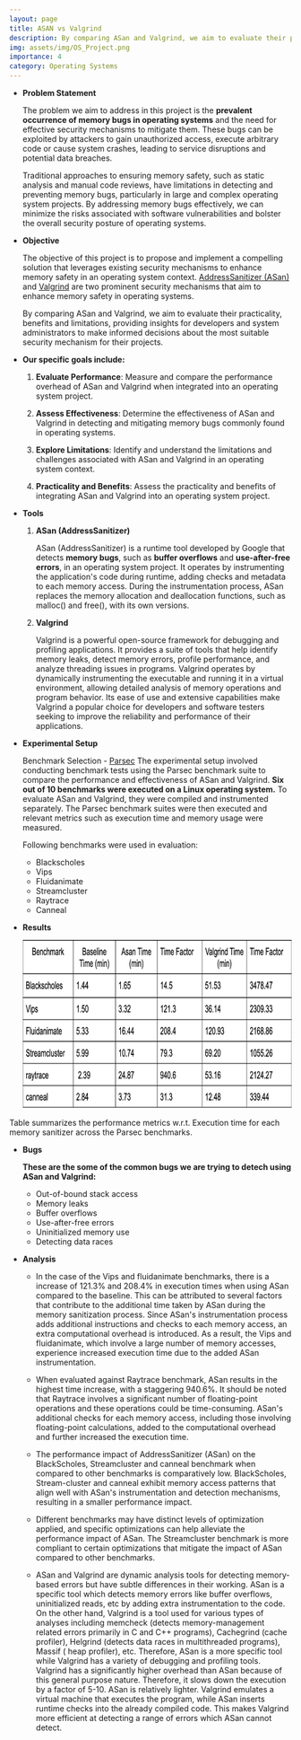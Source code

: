 ```yaml
---
layout: page
title: ASAN vs Valgrind 
description: By comparing ASan and Valgrind, we aim to evaluate their practicality ,providing insights for developers to make informed decisions about suitable security mechanisms for their work.
img: assets/img/OS_Project.png
importance: 4
category: Operating Systems
---
```


- **Problem Statement**

    The problem we aim to address in this project is the **prevalent occurrence of memory bugs in operating systems** and the need for effective security mechanisms to mitigate them. These bugs can be exploited by attackers to gain unauthorized access, execute arbitrary code or cause system crashes, leading to service disruptions and potential data breaches.

    Traditional approaches to ensuring memory safety, such as static analysis and manual code reviews, have limitations in detecting and preventing memory bugs, particularly in large and complex operating system projects. By addressing memory bugs effectively, we can minimize the risks associated with software vulnerabilities and bolster the overall security posture of operating systems.

<!-- 
     ---
    layout: page
    title: project
    description: a project with a background image
    img: /assets/img/12.jpg
    --- -->

- **Objective** 

    The objective of this project is to propose and implement a compelling solution that leverages existing security mechanisms to enhance memory safety in an operating system context. [AddressSanitizer (ASan)](https://github.com/google/sanitizers/wiki/AddressSanitizer) and [Valgrind](https://valgrind.org/) are two prominent security mechanisms that aim to enhance memory safety in operating systems.

    By comparing ASan and Valgrind, we aim to evaluate their practicality, benefits and limitations, providing insights for developers and system administrators to make informed decisions about the most suitable security mechanism for their projects.

- **Our specific goals include:**

    1. **Evaluate Performance**: Measure and compare the performance overhead of ASan and Valgrind when integrated into an operating system project. 

    2. **Assess Effectiveness**: Determine the effectiveness of ASan and Valgrind in detecting and mitigating memory bugs commonly found in operating systems. 

    3. **Explore Limitations**: Identify and understand the limitations and challenges associated with ASan and Valgrind in an operating system context. 

    4. **Practicality and Benefits**: Assess the practicality and benefits of integrating ASan and Valgrind into an operating system project.

* **Tools**

    1. **ASan (AddressSanitizer)** 

        ASan (AddressSanitizer) is a runtime tool developed by Google that detects **memory bugs**, such as **buffer overflows** and **use-after-free errors**, in an operating system project. It operates by instrumenting the application's code during runtime, adding checks and metadata to each memory access. During the instrumentation process, ASan replaces the memory allocation and deallocation functions, such as malloc() and free(), with its own versions.

    2. **Valgrind**

        Valgrind is a powerful open-source framework for debugging and profiling applications. It provides a suite of tools that help identify memory leaks, detect memory errors, profile performance, and analyze threading issues in programs. Valgrind operates by dynamically instrumenting the executable and running it in a virtual environment, allowing detailed analysis of memory operations and program behavior. Its ease of use and extensive capabilities make Valgrind a popular choice for developers and software testers seeking to improve the reliability and performance of their applications. 


- **Experimental Setup**

    Benchmark Selection - [Parsec](https://parsec.cs.princeton.edu/overview.htm)
    The experimental setup involved conducting benchmark tests using the Parsec benchmark suite to compare the performance and effectiveness of ASan and Valgrind. **Six out of 10 benchmarks were executed on a Linux operating system.**
    To evaluate ASan and Valgrind, they were compiled and instrumented separately. The Parsec benchmark suites were then executed and relevant metrics such as execution time and memory usage were measured.

    Following benchmarks were used in evaluation:
    * Blackscholes
    * Vips
    * Fluidanimate
    * Streamcluster
    * Raytrace
    * Canneal

- **Results**

    <div class="results">
        <img src="/assets/img/result_OS.png" width="550" height="300">
    </div>

Table summarizes the performance metrics w.r.t. Execution time for each memory sanitizer across the Parsec benchmarks.


- **Bugs**

    **These are the some of the common bugs we are trying to detech using ASan and Valgrind:**

    * Out-of-bound stack access 
    * Memory leaks  
    * Buffer overflows
    * Use-after-free errors
    * Uninitialized memory use
    * Detecting data races



- **Analysis**

    * In the case of the Vips and fluidanimate benchmarks, there is a increase of 121.3% and 208.4% in execution times when using ASan compared to the baseline. This can be attributed to several factors that contribute to the additional time taken by ASan during the memory sanitization process. Since ASan's instrumentation process adds additional instructions and checks to each memory access, an extra computational overhead is introduced. As a result, the Vips and fluidanimate, which involve a large number of memory accesses, experience increased execution time due to the added ASan instrumentation. 

    * When evaluated against Raytrace benchmark, ASan results in the highest time increase, with a staggering 940.6%. It should be noted that Raytrace involves a significant number of floating-point operations and these operations could be time-consuming. ASan's additional checks for each memory access, including those involving floating-point calculations, added to the computational overhead and further increased the execution time. 

    * The performance impact of AddressSanitizer (ASan) on the BlackScholes, Streamcluster and canneal benchmark when compared to other benchmarks is comparatively low. BlackScholes, Stream-cluster and canneal exhibit memory access patterns that align well with ASan's instrumentation and detection mechanisms, resulting in a smaller performance impact.

    * Different benchmarks may have distinct levels of optimization applied, and specific optimizations can help alleviate the performance impact of ASan. The Streamcluster benchmark is more compliant to certain optimizations that mitigate the impact of ASan compared to other benchmarks.

    * ASan and Valgrind are dynamic analysis tools for detecting memory-based errors but have subtle differences in their working. ASan is a specific tool which detects memory errors like buffer overflows, uninitialized reads, etc by adding extra instrumentation to the code. On the other hand, Valgrind is a tool used for various types of analyses including memcheck (detects memory-management related errors primarily in C and C++ programs), Cachegrind (cache profiler), Helgrind (detects data races in multithreaded programs), Massif ( heap profiler), etc. Therefore, ASan is a more specific tool while Valgrind has a variety of debugging and profiling tools. Valgrind has a significantly higher overhead than ASan because of this general purpose nature. Therefore, it slows down the execution by a factor of 5-10. ASan is relatively lighter. Valgrind emulates a virtual machine that executes the program, while ASan inserts runtime checks into the already compiled code. This makes Valgrind more efficient at detecting a range of errors which ASan cannot detect.
